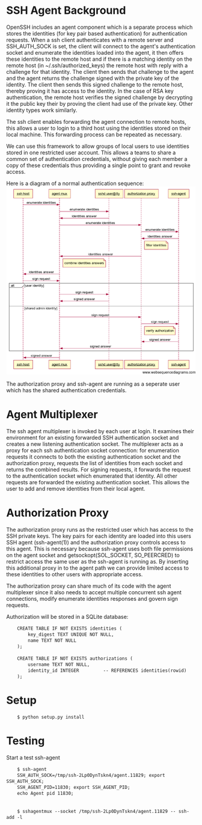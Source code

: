 SSH Agent Background
====================

OpenSSH includes an agent component which is a separate process which stores
the identities (for key pair based authentication) for authentication requests.
When a ssh client authenticates with a remote server and SSH_AUTH_SOCK is set,
the client will connect to the agent's authentication socket and enumerate the
identities loaded into the agent, it then offers these identities to the remote
host and if there is a matching identity on the remote host (in
~/.ssh/authorized_keys) the remote host with reply with a challenge for that
identity. The client then sends that challenge to the agent and the agent
returns the challenge signed with the private key of the identity. The client
then sends this signed challenge to the remote host, thereby proving it has
access to the identity. In the case of RSA key authentication, the remote host
verifies the signed challenge by decrypting it the public key their by proving
the client had use of the private key. Other identity types work similarly.

The ssh client enables forwarding the agent connection to remote hosts, this
allows a user to login to a third host using the identities stored on their
local machine. This forwarding process can be repeated as necessary.

We can use this framework to allow groups of local users to use identities
stored in one restricted user account. This allows a teams to share a common
set of authentication credentials, without giving each member a copy of these
credentials thus providing a single point to grant and revoke access.

Here is a diagram of a normal authentication sequence:
![sequence diagram of a normal authentication sequence](docs/sequence_diagram.png)

The authorization proxy and ssh-agent are running as a seperate user which has
the shared authentication credentials.

Agent Multiplexer
=================

The ssh agent multiplexer is invoked by each user at login. It examines their
environment for an existing forwarded SSH authentication socket and creates a
new listening authentication socket. The multiplexer acts as a proxy for each
ssh authentication socket connection: for enumeration requests it connects to
both the existing authentication socket and the authorization proxy, requests
the list of identities from each socket and returns the combined results. For
signing requests, it forwards the request to the authentication socket which
enumerated that identity. All other requests are forwarded the existing
authentication socket. This allows the user to add and remove identities from
their local agent.

Authorization Proxy
===================

The authorization proxy runs as the restricted user which has access to the SSH
private keys. The key pairs for each identity are loaded into this users SSH
agent (ssh-agent(1)) and the authorization proxy controls access to this agent.
This is necessary because ssh-agent uses both file permissions on the agent
socket and getsockopt(SOL_SOCKET, SO_PEERCRED) to restrict access the same user
as the ssh-agent is running as. By inserting this additional proxy in to the
agent path we can provide limited access to these identities to other users
with appropriate access.

The authorization proxy can share much of its code with the agent multiplexer
since it also needs to accept multiple concurrent ssh agent connections, modify
enumerate identities responses and govern sign requests.

Authorization will be stored in a SQLite database:

```
    CREATE TABLE IF NOT EXISTS identities (
        key_digest TEXT UNIQUE NOT NULL,
        name TEXT NOT NULL
    );

    CREATE TABLE IF NOT EXISTS authorizations (
        username TEXT NOT NULL,
        identity_id INTEGER         -- REFERENCES identities(rowid)
    );
```

Setup
=====
```
    $ python setup.py install
```


Testing
=======

Start a test ssh-agent

```
    $ ssh-agent
    SSH_AUTH_SOCK=/tmp/ssh-2Lp0DynTskn4/agent.11829; export SSH_AUTH_SOCK;
    SSH_AGENT_PID=11830; export SSH_AGENT_PID;
    echo Agent pid 11830;


    $ sshagentmux --socket /tmp/ssh-2Lp0DynTskn4/agent.11829 -- ssh-add -l
```
